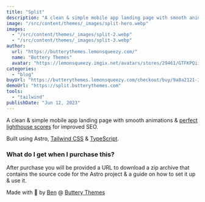 ```yaml
---
title: "Split"
description: "A clean & simple mobile app landing page with smooth animations & a perfect lighthouse score."
image: "/src/content/themes/_images/split-hero.webp"
images:
  - "/src/content/themes/_images/split-2.webp"
  - "/src/content/themes/_images/split-3.webp"
author:
  url: "https://butterythemes.lemonsqueezy.com/"
  name: "Buttery Themes"
  avatar: "https://lemonsqueezy.imgix.net/avatars/stores/29461/GTFKPQii1SugVzw9n6WNQXtjwgoEr08gl44DUHfZ.png?fit=clip&h=100&ixlib=php-3.3.1&w=100&s=bfb56482a6d443317eab87e2780f169c"
categories:
  - "blog"
buyUrl: "https://butterythemes.lemonsqueezy.com/checkout/buy/9a8a2121-31a5-40e0-826b-522f3e43a87b"
demoUrl: "https://split.butterythemes.com"
tools:
  - "tailwind"
publishDate: "Jun 12, 2023"
---
```


<p>A clean &amp; simple mobile app landing page with smooth animations &amp;&nbsp;<a href="https://lighthouse-metrics.com/lighthouse/checks/2a64498d-80d2-4b09-8a11-de038b4e52d7">perfect lighthouse scores</a>&nbsp;for improved SEO.</p>

<p>Built using Astro,&nbsp;<a href="http://tailwindcss.com/">Tailwind CSS</a>&nbsp;&amp;&nbsp;<a href="https://typescriptlang.org/">TypeScript</a>.</p>

<h3>What do I get when I purchase this?</h3>

<p>After purchase you will be provided a URL to download a zip archive that contains the source code for the Astro project &amp; a guide on how to set it up &amp; use it.</p>

<p>Made with 💙 by&nbsp;<a href="https://twitter.com/nurodev">Ben</a>&nbsp;@&nbsp;<a href="https://butterythemes.com/">Buttery Themes</a></p>
